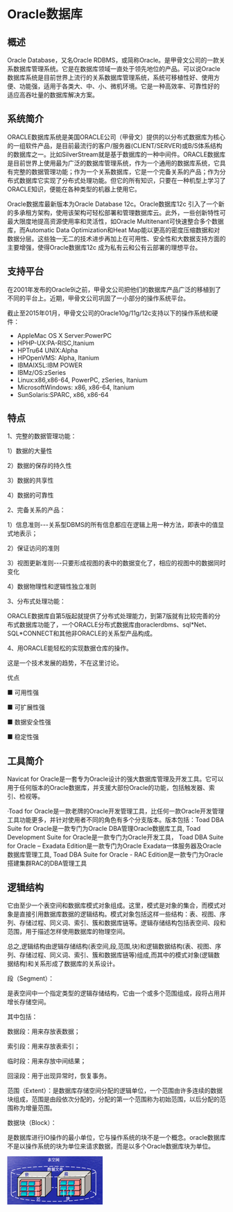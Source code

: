 # Oracle数据库

## 概述

Oracle Database，又名Oracle RDBMS，或简称Oracle。是甲骨文公司的一款关系数据库管理系统。它是在数据库领域一直处于领先地位的产品。可以说Oracle数据库系统是目前世界上流行的关系数据库管理系统，系统可移植性好、使用方便、功能强，适用于各类大、中、小、微机环境。它是一种高效率、可靠性好的 适应高吞吐量的数据库解决方案。

## 系统简介

ORACLE数据库系统是美国ORACLE公司（甲骨文）提供的以分布式数据库为核心的一组软件产品，是目前最流行的客户/服务器\(CLIENT/SERVER\)或B/S体系结构的数据库之一。比如SilverStream就是基于数据库的一种中间件。ORACLE数据库是目前世界上使用最为广泛的数据库管理系统，作为一个通用的数据库系统，它具有完整的数据管理功能；作为一个关系数据库，它是一个完备关系的产品；作为分布式数据库它实现了分布式处理功能。但它的所有知识，只要在一种机型上学习了ORACLE知识，便能在各种类型的机器上使用它。

Oracle数据库最新版本为Oracle Database 12c。Oracle数据库12c 引入了一个新的多承租方架构，使用该架构可轻松部署和管理数据库云。此外，一些创新特性可最大限度地提高资源使用率和灵活性，如Oracle Multitenant可快速整合多个数据库，而Automatic Data Optimization和Heat Map能以更高的密度压缩数据和对数据分层。这些独一无二的技术进步再加上在可用性、安全性和大数据支持方面的主要增强，使得Oracle数据库12c 成为私有云和公有云部署的理想平台。

## 支持平台

在2001年发布的Oracle9i之前，甲骨文公司把他们的数据库产品广泛的移植到了不同的平台上。近期，甲骨文公司巩固了一小部分的操作系统平台。

截止至2015年01月，甲骨文公司的Oracle10g/11g/12c支持以下的操作系统和硬件：

* AppleMac OS X Server:PowerPC
* HPHP-UX:PA-RISC,Itanium
* HPTru64 UNIX:Alpha
* HPOpenVMS: Alpha, Itanium
* IBMAIX5L:IBM POWER
* IBMz/OS:zSeries
* Linux:x86,x86-64, PowerPC, zSeries, Itanium
* MicrosoftWindows: x86, x86-64, Itanium
* SunSolaris:SPARC, x86, x86-64

## 特点

1、完整的数据管理功能：

1）数据的大量性

2）数据的保存的持久性

3）数据的共享性

4）数据的可靠性

2、完备关系的产品：

1）信息准则---关系型DBMS的所有信息都应在逻辑上用一种方法，即表中的值显式地表示；

2）保证访问的准则

3）视图更新准则---只要形成视图的表中的数据变化了，相应的视图中的数据同时变化

4）数据物理性和逻辑性独立准则

3、分布式处理功能：

ORACLE数据库自第5版起就提供了分布式处理能力，到第7版就有比较完善的分布式数据库功能了，一个ORACLE分布式数据库由oraclerdbms、sql\*Net、SQL\*CONNECT和其他非ORACLE的关系型产品构成。

4、用ORACLE能轻松的实现数据仓库的操作。

这是一个技术发展的趋势，不在这里讨论。

优点

■ 可用性强

■ 可扩展性强

■ 数据安全性强

■ 稳定性强

## 工具简介

Navicat for Oracle是一套专为Oracle设计的强大数据库管理及开发工具。它可以用于任何版本的Oracle数据库，并支援大部份Oracle的功能，包括触发器、索引、检视等。

·Toad for Oracle是一款老牌的Oracle开发管理工具，比任何一款Oracle开发管理工具功能更多，并针对使用者不同的角色有多个分支版本。版本包括：Toad DBA Suite for Oracle是一款专门为Oracle DBA管理Oracle数据库工具, Toad Development Suite for Oracle是一款专门为Oracle开发工具， Toad DBA Suite for Oracle – Exadata Edition是一款专门为Oracle Exadata一体服务器及Oracle数据库管理工具, Toad DBA Suite for Oracle - RAC Edition是一款专门为Oracle搭建集群RAC的DBA管理工具

## 逻辑结构

它由至少一个表空间和数据库模式对象组成。这里，模式是对象的集合，而模式对象是直接引用数据库数据的逻辑结构。模式对象包括这样一些结构：表、视图、序列、存储过程、同义词、索引、簇和数据库链等。逻辑存储结构包括表空间、段和范围，用于描述怎样使用数据库的物理空间。

总之,逻辑结构由逻辑存储结构\(表空间,段,范围,块\)和逻辑数据结构\(表、视图、序列、存储过程、同义词、索引、簇和数据库链等\)组成,而其中的模式对象\(逻辑数据结构\)和关系形成了数据库的关系设计。

段（Segment）：

是表空间中一个指定类型的逻辑存储结构，它由一个或多个范围组成，段将占用并增长存储空间。

其中包括：

数据段：用来存放表数据；

索引段：用来存放表索引；

临时段：用来存放中间结果；

回滚段：用于出现异常时，恢复事务。

范围（Extent）：是数据库存储空间分配的逻辑单位，一个范围由许多连续的数据块组成，范围是由段依次分配的，分配的第一个范围称为初始范围，以后分配的范围称为增量范围。

数据块（Block）：

是数据库进行IO操作的最小单位，它与操作系统的块不是一个概念。oracle数据库不是以操作系统的块为单位来请求数据，而是以多个Oracle数据库块为单位。

![](/assets/import-oracle-01.png)

